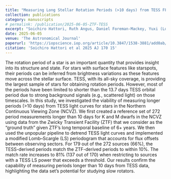 ```yaml
---
title: "Measuring Long Stellar Rotation Periods (>10 days) from TESS FFI Light Curves is Possible: An Investigation Using TESS and ZTF"
collection: publications
category: manuscripts
# permalink: /publication/2025-06-05-ZTF-TESS
excerpt: "Soichiro Hattori, Ruth Angus, Daniel Foreman-Mackey, Yuxi (Lucy) Lu, and Isabel Colman"
date: 2025-06-05
venue: 'The Astronomical Journal'
paperurl: 'https://iopscience.iop.org/article/10.3847/1538-3881/add0ab/meta'
citation: 'Soichiro Hattori et al 2025 AJ 170 15'
---
```

The rotation period of a star is an important quantity that provides insight into its structure and state. For stars with surface features like starspots, their periods can be inferred from brightness variations as these features move across the stellar surface. TESS, with its all-sky coverage, is providing the largest sample of stars for obtaining rotation periods. However, most of the periods have been limited to shorter than the 13.7 days TESS orbital period due to strong background signals (e.g., scattered light) on those timescales. In this study, we investigated the viability of measuring longer periods (>10 days) from TESS light curves for stars in the Northern Continuous Viewing Zone (NCVZ). We first created a reference set of 272 period measurements longer than 10 days for K and M dwarfs in the NCVZ using data from the Zwicky Transient Facility (ZTF) that we consider as the “ground truth” given ZTF’s long temporal baseline of 6+ years. We then used the unpopular pipeline to detrend TESS light curves and implemented a modified Lomb–Scargle (LS) periodogram that accounts for flux offsets between observing sectors. For 179 out of the 272 sources (66%), the TESS-derived periods match the ZTF-derived periods to within 10%. The match rate increases to 81% (137 out of 170) when restricting to sources with a TESS LS power that exceeds a threshold. Our results confirm the capability of measuring periods longer than 10 days from TESS data, highlighting the data set’s potential for studying slow rotators.